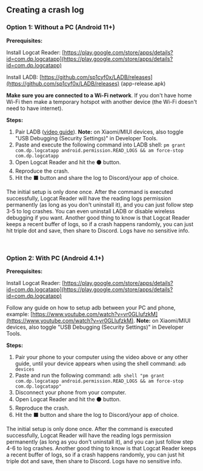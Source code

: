 ## Creating a crash log

### Option 1: Without a PC (Android 11+)
**Prerequisites:**

Install Logcat Reader: [https://play.google.com/store/apps/details?id=com.dp.logcatapp](https://play.google.com/store/apps/details?id=com.dp.logcatapp)

Install LADB: [https://github.com/sp1cyf0x/LADB/releases](https://github.com/sp1cyf0x/LADB/releases) (app-release.apk)

**Make sure you are connected to a Wi-Fi network**. If you don't have home Wi-Fi then make a temporary hotspot with another device (the Wi-Fi doesn't need to have internet).

**Steps:**
1. Pair LADB ([video guide](https://www.youtube.com/watch?v=4zKespn_OHg)). **Note:** on Xiaomi/MIUI devices, also toggle "USB Debugging (Security Settings)" in Developer Tools.
2. Paste and execute the following command into LADB shell: ```pm grant com.dp.logcatapp android.permission.READ_LOGS && am force-stop com.dp.logcatapp```
3. Open Logcat Reader and hit the ⚫ button.
4. Reproduce the crash.
5. Hit the ⬛ button and share the log to Discord/your app of choice.

The initial setup is only done once. After the command is executed successfully, Logcat Reader will have the reading logs permission permanently (as long as you don't uninstall it), and you can just follow step 3-5 to log crashes. You can even uninstall LADB or disable wireless debugging if you want. Another good thing to know is that Logcat Reader keeps a recent buffer of logs, so if a crash happens randomly, you can just hit triple dot and save, then share to Discord. Logs have no sensitive info.

᠎

### Option 2: With PC (Android 4.1+)
**Prerequisites:**

Install Logcat Reader: [https://play.google.com/store/apps/details?id=com.dp.logcatapp](https://play.google.com/store/apps/details?id=com.dp.logcatapp)

Follow any guide on how to setup adb between your PC and phone, example: [https://www.youtube.com/watch?v=vr0GLIufzkM](https://www.youtube.com/watch?v=vr0GLIufzkM). **Note:** on Xiaomi/MIUI devices, also toggle "USB Debugging (Security Settings)" in Developer Tools.

**Steps:**
1. Pair your phone to your computer using the video above or any other guide, until your device appears when using the shell command: ```adb devices```
2. Paste and run the following command: ```adb shell "pm grant com.dp.logcatapp android.permission.READ_LOGS && am force-stop com.dp.logcatapp"```
3. Disconnect your phone from your computer.
4. Open Logcat Reader and hit the ⚫ button.
5. Reproduce the crash.
6. Hit the ⬛ button and share the log to Discord/your app of choice.

The initial setup is only done once. After the command is executed successfully, Logcat Reader will have the reading logs permission permanently (as long as you don't uninstall it), and you can just follow step 4-6 to log crashes. Another good thing to know is that Logcat Reader keeps a recent buffer of logs, so if a crash happens randomly, you can just hit triple dot and save, then share to Discord. Logs have no sensitive info.
